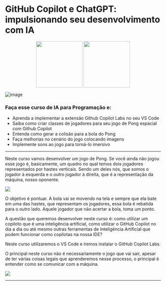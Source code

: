 # GitHub Copilot e ChatGPT: impulsionando seu desenvolvimento com IA

<div align="center">
  <img align="center" height="150" width="150" src="https://octodex.github.com/images/daftpunktocat-thomas.gif">
  <img align="center" height="150" width="150" src="https://octodex.github.com/images/daftpunktocat-guy.gif">
  
</div>

![image](https://github.com/AndreCoutinhom/github_copilot_practices/assets/91290799/b70c08e2-e908-448f-b06a-7564a9a42886)

### Faça esse curso de IA para Programação e:

* Aprenda a implementar a extensão Github Copilot Labs no seu VS Code
* Saiba como criar classes de jogadores para seu jogo de Pong espacial com Github Copilot
* Entenda como gerar a colisão para a bola do Pong
* Faça melhorias no cenário do jogo colocando imagens
* Implemente sons ao jogo para torná-lo imersivo

---

Neste curso vamos desenvolver um jogo de Pong. Se você ainda não jogou esse jogo é, basicamente, um quadro no qual temos dois jogadores representados por hastes verticais. Sendo um deles nós, que somos o jogador à esquerda e o outro jogador à direita, que é a representação da máquina, nosso oponente.

<img src="https://www.retrogames.cz/games/530/Pong-gameplay.gif">

O objetivo é pontuar. A bola vai se movendo na tela e sempre que ela bate em uma das hastes, que representam os jogadores, essa bola é rebatida para o outro lado. Aquele jogador que não acertar a bola, toma um ponto.

A questão que queremos desenvolver neste curso é: como utilizar um copiloto que é uma inteligência artificial, como utilizar o GitHub Copilot no dia a dia ou até mesmo outras ferramentas de Inteligência Artificial que podem funcionar como copilotas na nossa IDE?

Neste curso utilizaremos o VS Code e iremos instalar o GitHub Copilot Labs.

O principal neste curso não é necessariamente o jogo que vai sair, apesar de ter várias coisas legais que aprenderemos nesse processo, o principal é entender como se comunicar com a máquina.

<img src="https://user-images.githubusercontent.com/22723/144143451-dc9fd535-ef22-4077-8ffe-dbbe5d322805.gif">

---
